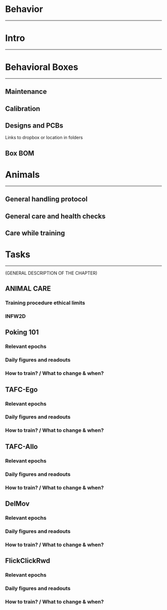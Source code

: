 # Behavior

---

# Intro

---

# Behavioral Boxes

---

## Maintenance

## Calibration

## Designs and PCBs

Links to dropbox or location in folders 

## Box BOM

# Animals

---

## General handling protocol

## General care and health checks

## Care while training

# Tasks

---

(GENERAL DESCRIPTION OF THE CHAPTER)

## ANIMAL CARE

### Training procedure ethical limits

### INFW2D

## Poking 101

### Relevant epochs

### Daily figures and readouts

### How to train? / What to change & when?

## TAFC-Ego

### Relevant epochs

### Daily figures and readouts

### How to train? / What to change & when?

## TAFC-Allo

### Relevant epochs

### Daily figures and readouts

### How to train? / What to change & when?

## DelMov

### Relevant epochs

### Daily figures and readouts

### How to train? / What to change & when?

## FlickClickRwd

### Relevant epochs

### Daily figures and readouts

### How to train? / What to change & when?